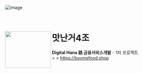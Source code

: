 ![image](https://github.com/buyMeFood-Project/buyMeFood/assets/76608338/a170e4b4-b3a7-4550-8597-16c95cf6b52c)

<br/>


# 맛난거4조  <img src="https://github.com/buyMeFood-Project/buyMeFood/assets/76608338/c01afc36-6571-4310-9004-da78edbddb8e" align=left width=150 height = 120>
<b> Digital Hana 路 금융서비스개발</b> - 1차 프로젝트 <br/> > > https://buymefood.shop


<br/><br/>
